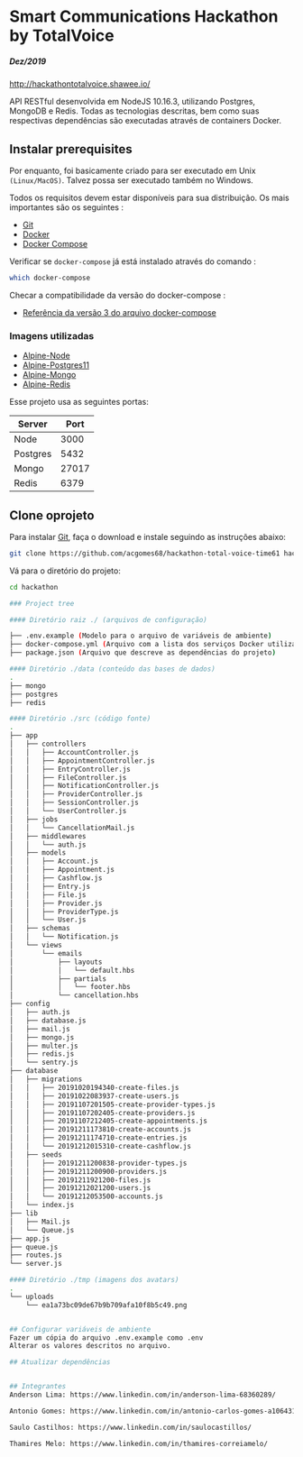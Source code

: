 # Smart Communications Hackathon by TotalVoice
##### Dez/2019
http://hackathontotalvoice.shawee.io/

API RESTful desenvolvida em NodeJS 10.16.3, utilizando Postgres, MongoDB e Redis.
Todas as tecnologias descritas, bem como suas respectivas dependências são executadas através de containers Docker.

## Instalar prerequisites

Por enquanto, foi basicamente criado para ser executado em Unix `(Linux/MacOS)`. Talvez possa ser executado também no Windows.

Todos os requisitos devem estar disponíveis para sua distribuição. Os mais importantes são os seguintes :

* [Git](https://git-scm.com/downloads)
* [Docker](https://docs.docker.com/engine/installation/)
* [Docker Compose](https://docs.docker.com/compose/install/)

Verificar se `docker-compose` já está instalado através do comando : 

```sh
which docker-compose
```

Checar a compatibilidade da versão do docker-compose :

* [Referência da versão 3 do arquivo docker-compose](https://docs.docker.com/compose/compose-file/)

### Imagens utilizadas

* [Alpine-Node](https://hub.docker.com/r/acgomes68/alpine-node)
* [Alpine-Postgres11](https://hub.docker.com/_/postgres)
* [Alpine-Mongo](https://hub.docker.com/r/mvertes/alpine-mongo)
* [Alpine-Redis](https://hub.docker.com/_/redis)

Esse projeto usa as seguintes portas:

| Server   | Port  |
|----------|-------|
| Node     | 3000  |
| Postgres | 5432  |
| Mongo    | 27017 |
| Redis    | 6379  |


## Clone oprojeto

Para instalar [Git](https://github.com/acgomes68/hackathon-total-voice-time61), faça o download e instale seguindo as instruções abaixo:

```sh
git clone https://github.com/acgomes68/hackathon-total-voice-time61 hackathon
```

Vá para o diretório do projeto:

```sh
cd hackathon

### Project tree

#### Diretório raiz ./ (arquivos de configuração)

├── .env.example (Modelo para o arquivo de variáveis de ambiente)
├── docker-compose.yml (Arquivo com a lista dos serviços Docker utilizados)
├── package.json (Arquivo que descreve as dependências do projeto)

#### Diretório ./data (conteúdo das bases de dados)
.
├── mongo
├── postgres
├── redis

#### Diretório ./src (código fonte)
.
├── app
│   ├── controllers
│   │   ├── AccountController.js
│   │   ├── AppointmentController.js
│   │   ├── EntryController.js
│   │   ├── FileController.js
│   │   ├── NotificationController.js
│   │   ├── ProviderController.js
│   │   ├── SessionController.js
│   │   └── UserController.js
│   ├── jobs
│   │   └── CancellationMail.js
│   ├── middlewares
│   │   └── auth.js
│   ├── models
│   │   ├── Account.js
│   │   ├── Appointment.js
│   │   ├── Cashflow.js
│   │   ├── Entry.js
│   │   ├── File.js
│   │   ├── Provider.js
│   │   ├── ProviderType.js
│   │   └── User.js
│   ├── schemas
│   │   └── Notification.js
│   └── views
│       └── emails
│           ├── layouts
│           │   └── default.hbs
│           ├── partials
│           │   └── footer.hbs
│           └── cancellation.hbs
├── config
│   ├── auth.js
│   ├── database.js
│   ├── mail.js
│   ├── mongo.js
│   ├── multer.js
│   ├── redis.js
│   └── sentry.js
├── database
│   ├── migrations
│   │   ├── 20191020194340-create-files.js
│   │   ├── 20191022083937-create-users.js
│   │   ├── 20191107201505-create-provider-types.js
│   │   ├── 20191107202405-create-providers.js
│   │   ├── 20191107212405-create-appointments.js
│   │   ├── 20191211173810-create-accounts.js
│   │   ├── 20191211174710-create-entries.js
│   │   └── 20191212015310-create-cashflow.js
│   ├── seeds
│   │   ├── 20191211200838-provider-types.js
│   │   ├── 20191211200900-providers.js
│   │   ├── 20191211921200-files.js
│   │   ├── 20191212021200-users.js
│   │   └── 20191212053500-accounts.js
│   └── index.js
├── lib
│   ├── Mail.js
│   └── Queue.js
├── app.js
├── queue.js
├── routes.js
└── server.js

#### Diretório ./tmp (imagens dos avatars)
.
└── uploads
    └── ea1a73bc09de67b9b709afa10f8b5c49.png


## Configurar variáveis de ambiente
Fazer um cópia do arquivo .env.example como .env
Alterar os valores descritos no arquivo.

## Atualizar dependências


## Integrantes
Anderson Lima: https://www.linkedin.com/in/anderson-lima-68360289/

Antonio Gomes: https://www.linkedin.com/in/antonio-carlos-gomes-a10643127/

Saulo Castilhos: https://www.linkedin.com/in/saulocastillos/

Thamires Melo: https://www.linkedin.com/in/thamires-correiamelo/

